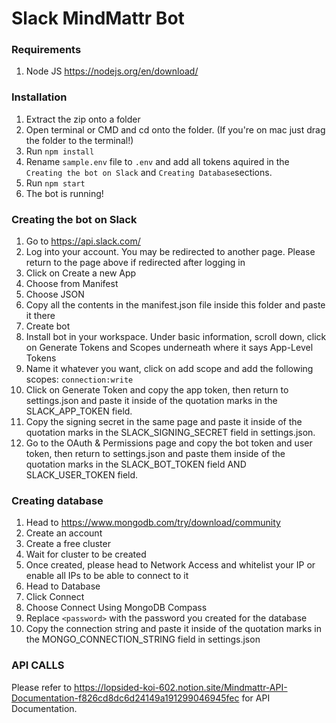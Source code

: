# Slack MindMattr Bot

### Requirements

1. Node JS https://nodejs.org/en/download/


### Installation

1. Extract the zip onto a folder
2. Open terminal or CMD and cd onto the folder. (If you're on mac just drag the folder to the terminal!)
3. Run `npm install`
4. Rename `sample.env` file to `.env` and add all tokens aquired in the `Creating the bot on Slack` and `Creating Database`sections.
5. Run `npm start`
6. The bot is running!

### Creating the bot on Slack

1. Go to https://api.slack.com/
2. Log into your account. You may be redirected to another page. Please return to the page above if redirected after logging in
3. Click on Create a new App
4. Choose from Manifest
5. Choose JSON
6. Copy all the contents in the manifest.json file inside this folder and paste it there
7. Create bot
8. Install bot in your workspace. Under basic information, scroll down, click on Generate Tokens and Scopes underneath where it says App-Level Tokens 
9. Name it whatever you want, click on add scope and add the following scopes: `connection:write`
10. Click on Generate Token and copy the app token, then return to settings.json and paste it inside of the quotation marks in the SLACK_APP_TOKEN field.
11. Copy the signing secret in the same page and paste it inside of the quotation marks in the SLACK_SIGNING_SECRET field in settings.json.
12. Go to the OAuth & Permissions page and copy the bot token and user token, then return to settings.json and paste them inside of the quotation marks in the SLACK_BOT_TOKEN field AND SLACK_USER_TOKEN field.


### Creating database

1. Head to https://www.mongodb.com/try/download/community
2. Create an account
3. Create a free cluster
4. Wait for cluster to be created
5. Once created, please head to Network Access and whitelist your IP or enable all IPs to be able to connect to it
6. Head to Database
7. Click Connect
8. Choose Connect Using MongoDB Compass
9. Replace `<password>` with the password you created for the database
10. Copy the connection string and paste it inside of the quotation marks in the MONGO_CONNECTION_STRING field in settings.json



### API CALLS

Please refer to https://lopsided-koi-602.notion.site/Mindmattr-API-Documentation-f826cd8dc6d24149a191299046945fec for API Documentation.
